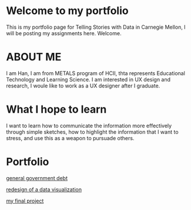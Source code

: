 # Welcome to my portfolio
This is my portfolio page for Telling Stories with Data in Carnegie Mellon, I will be posting my assignments here. Welcome.

# ABOUT ME
I am Han, I am from METALS program of HCII, thta represents Educational Technology and Learning Science. 
I am interested in UX design and research, I woule like to work as a UX designer after I graduate.

# What I hope to learn
I want to learn how to communicate the information more effectively through simple sketches, how to highlight the information that I want to stress, and use this as a weapon to pursuade others.

# Portfolio
[general government debt](DataViz2.md)

[redesign of a data visualization](dataviz3.md)

[my final project](final_project_HanXue.md)
